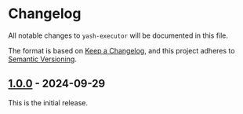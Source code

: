 # Changelog

All notable changes to `yash-executor` will be documented in this file.

The format is based on [Keep a Changelog](https://keepachangelog.com/en/1.1.0/),
and this project adheres to [Semantic Versioning](https://semver.org/spec/v2.0.0.html).

## [1.0.0] - 2024-09-29

This is the initial release.

[1.0.0]: https://github.com/magicant/yash-rs/releases/tag/yash-executor-1.0.0
